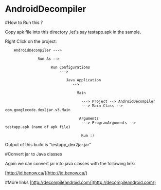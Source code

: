 # AndroidDecompiler

#How to Run this ?

Copy apk file into this directory ,let's say testapp.apk in the sample. 

Right Click on the project: 

        AndroidDecompiler ---> 

                   Run As --> 
           
                         Run Configurations 
                             ---> 
                             
                                Java Application
                                   --> 
                                   
                                     Main 
                                     
                                       ---> Project --> AndroidDecompiler
                                       ---> Main Class --> com.googlecode.dex2jar.v3.Main
                                       
                                      Arguments 
                                       ---> ProgramArguments --> testapp.apk (name of apk file)
                                       
                                       Run :)


Output of this build is "testapp_dex2jar.jar"

#Convert jar to Java classes

Again we can convert jar into java classes with the following link: 

[http://jd.benow.ca/](http://jd.benow.ca/) 

#More links 
[http://decompileandroid.com/](http://decompileandroid.com/)


